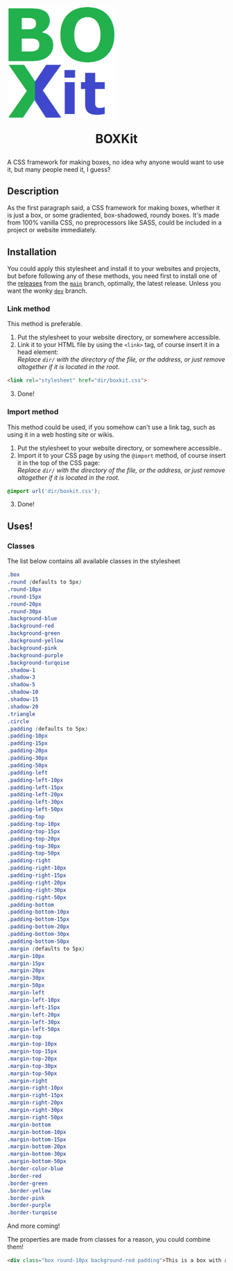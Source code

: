 # <img align="center" src="https://github.com/headquarter8302/boxkit/blob/main/boxkit%20logo%20wh%20bg.png" width="250px" /><p align="center">BOXKit</p>
A CSS framework for making boxes, no idea why anyone would want to use it, but many people need it, I guess?

## Description
As the first paragraph said, a CSS framework for making boxes, whether it is just a box, or some gradiented, box-shadowed, roundy boxes. It's made from 100% vanilla CSS, no preprocessors like SASS, could be included in a project or website immediately.

## Installation
You could apply this stylesheet and install it to your websites and projects, but before following any of these methods, you need first to install one of the [releases](https://github.com/headquarter8302/boxkit/releases) from the [`main`](https://github.com/headquarter8302/boxkit/tree/main) branch, optimally, the latest release. Unless you want the wonky [`dev`](https://github.com/headquarter8302/boxkit/tree/dev) branch.

### Link method
This method is preferable.
1. Put the stylesheet to your website directory, or somewhere accessible.
2. Link it to your HTML file by using the `<link>` tag, of course insert it in a head element:<br>
*Replace `dir/` with the directory of the file, or the address, or just remove altogether if it is located in the root.*
````html
<link rel="stylesheet" href="dir/boxkit.css">
````
3. Done!

### Import method
This method could be used, if you somehow can't use a link tag, such as using it in a web hosting site or wikis.
1. Put the stylesheet to your website directory, or somewhere accessible..
2. Import it to your CSS page by using the `@import` method, of course insert it in the top of the CSS page:<br>
*Replace `dir/` with the directory of the file, or the address, or just remove altogether if it is located in the root.*
````css
@import url('dir/boxkit.css');
````
3. Done!

## Uses!
### Classes
The list below contains all available classes in the stylesheet
````css
.box
.round (defaults to 5px)
.round-10px
.round-15px
.round-20px
.round-30px
.background-blue
.background-red
.background-green
.background-yellow
.background-pink
.background-purple
.background-turqoise
.shadow-1
.shadow-3
.shadow-5
.shadow-10
.shadow-15
.shadow-20
.triangle
.circle
.padding (defaults to 5px)
.padding-10px
.padding-15px
.padding-20px
.padding-30px
.padding-50px
.padding-left
.padding-left-10px
.padding-left-15px
.padding-left-20px
.padding-left-30px
.padding-left-50px
.padding-top
.padding-top-10px
.padding-top-15px
.padding-top-20px
.padding-top-30px
.padding-top-50px
.padding-right
.padding-right-10px
.padding-right-15px
.padding-right-20px
.padding-right-30px
.padding-right-50px
.padding-bottom
.padding-bottom-10px
.padding-bottom-15px
.padding-bottom-20px
.padding-bottom-30px
.padding-bottom-50px
.margin (defaults to 5px)
.margin-10px
.margin-15px
.margin-20px
.margin-30px
.margin-50px
.margin-left
.margin-left-10px
.margin-left-15px
.margin-left-20px
.margin-left-30px
.margin-left-50px
.margin-top
.margin-top-10px
.margin-top-15px
.margin-top-20px
.margin-top-30px
.margin-top-50px
.margin-right
.margin-right-10px
.margin-right-15px
.margin-right-20px
.margin-right-30px
.margin-right-50px
.margin-bottom
.margin-bottom-10px
.margin-bottom-15px
.margin-bottom-20px
.margin-bottom-30px
.margin-bottom-50px
.border-color-blue
.border-red
.border-green
.border-yellow
.border-pink
.border-purple
.border-turqoise
````
And more coming!

The properties are made from classes for a reason, you could combine them!
````html
<div class="box round-10px background-red padding">This is a box with a 10 pixels border-radius, red background and a 5 pixel padding.</div>
````
